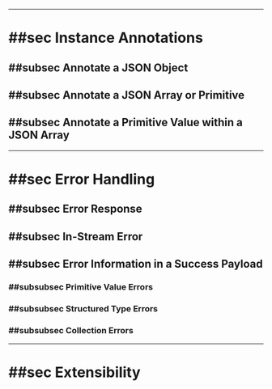 -------

# ##sec Instance Annotations

## ##subsec Annotate a JSON Object

## ##subsec Annotate a JSON Array or Primitive

## ##subsec Annotate a Primitive Value within a JSON Array

-------

# ##sec Error Handling

## ##subsec Error Response

## ##subsec In-Stream Error

## ##subsec Error Information in a Success Payload

### ##subsubsec Primitive Value Errors

### ##subsubsec Structured Type Errors

### ##subsubsec Collection Errors

-------

# ##sec Extensibility
